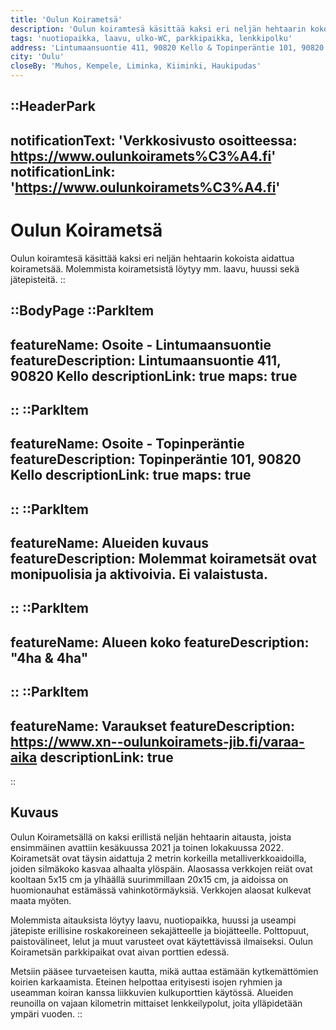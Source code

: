 ```yaml
---
title: 'Oulun Koirametsä'
description: 'Oulun koiramtesä käsittää kaksi eri neljän hehtaarin kokoista aidattua koirametsää. Molemmista koirametsistä löytyy mm. laavu, huussi sekä jätepisteitä.'
tags: 'nuotiopaikka, laavu, ulko-WC, parkkipaikka, lenkkipolku'
address: 'Lintumaansuontie 411, 90820 Kello & Topinperäntie 101, 90820 Kello'
city: 'Oulu'
closeBy: 'Muhos, Kempele, Liminka, Kiiminki, Haukipudas'
---
```


::HeaderPark
---
notificationText: 'Verkkosivusto osoitteessa: https://www.oulunkoiramets%C3%A4.fi'
notificationLink: 'https://www.oulunkoiramets%C3%A4.fi'
---
# Oulun Koirametsä
Oulun koiramtesä käsittää kaksi eri neljän hehtaarin kokoista aidattua koirametsää. Molemmista koirametsistä löytyy mm. laavu, huussi sekä jätepisteitä.
::

::BodyPage
::ParkItem
---
featureName: Osoite - Lintumaansuontie
featureDescription: Lintumaansuontie 411, 90820 Kello
descriptionLink: true
maps: true
---
::
::ParkItem
---
featureName: Osoite - Topinperäntie
featureDescription: Topinperäntie 101, 90820 Kello
descriptionLink: true
maps: true
---
::
::ParkItem
---
featureName: Alueiden kuvaus
featureDescription: Molemmat koirametsät ovat monipuolisia ja aktivoivia. Ei valaistusta.
---
::
::ParkItem
---
featureName: Alueen koko
featureDescription: "4ha & 4ha"
---
::
::ParkItem
---
featureName: Varaukset
featureDescription: https://www.xn--oulunkoiramets-jib.fi/varaa-aika
descriptionLink: true
---
::
## Kuvaus
Oulun Koirametsällä on kaksi erillistä neljän hehtaarin aitausta, joista ensimmäinen avattiin kesäkuussa 2021 ja toinen lokakuussa 2022. Koirametsät ovat täysin aidattuja 2 metrin korkeilla metalliverkkoaidoilla, joiden silmäkoko kasvaa alhaalta ylöspäin. Alaosassa verkkojen reiät ovat kooltaan 5x15 cm ja ylhäällä suurimmillaan 20x15 cm, ja aidoissa on huomionauhat estämässä vahinkotörmäyksiä. Verkkojen alaosat kulkevat maata myöten.

Molemmista aitauksista löytyy laavu, nuotiopaikka, huussi ja useampi jätepiste erillisine roskakoreineen sekajätteelle ja biojätteelle. Polttopuut, paistovälineet, lelut ja muut varusteet ovat käytettävissä ilmaiseksi. Oulun Koirametsän parkkipaikat ovat aivan porttien edessä.

Metsiin pääsee turvaeteisen kautta, mikä auttaa estämään kytkemättömien koirien karkaamista. Eteinen helpottaa erityisesti isojen ryhmien ja useamman koiran kanssa liikkuvien kulkuporttien käytössä. Alueiden reunoilla on vajaan kilometrin mittaiset lenkkeilypolut, joita ylläpidetään ympäri vuoden.
::
